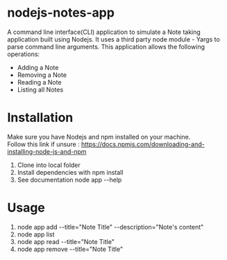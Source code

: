 # nodejs-notes-app
A command line interface(CLI) application to simulate a Note taking application built using Nodejs. It uses a third party node module - Yargs to parse command line arguments. This application allows the following operations:

* Adding a Note
* Removing a Note
* Reading a Note
* Listing all Notes

# Installation

Make sure you have Nodejs and npm installed on your machine.  
Follow this link if unsure : https://docs.npmjs.com/downloading-and-installing-node-js-and-npm

1. Clone into local folder
2. Install dependencies with npm install 
3. See documentation node app --help

# Usage
1. node app add --title="Note Title" --description="Note's content"
2. node app list
3. node app read --title="Note Title"
4. node app remove --title="Note Title"
